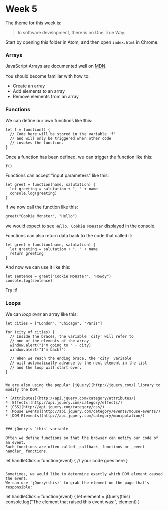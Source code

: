 # Week 5

The theme for this week is:

> In software development, there is no One True Way.

Start by opening this folder in Atom, and then open `index.html` in Chrome.

### Arrays

JavaScript Arrays are documented well on [MDN](https://developer.mozilla.org/en-US/docs/Web/JavaScript/Reference/Global_Objects/Array).

You should become familiar with how to:

* Create an array
* Add elements to an array
* Remove elements from an array

### Functions

We can define our own functions like this:

```
let f = function() {
  // Code here will be stored in the variable 'f'
  // and will only be triggered when other code
  // invokes the function.
}
```

Once a function has been defined, we can trigger the function like this:

```
f()
```

Functions can accept "input parameters" like this:

```
let greet = function(name, salutation) {
  let greeting = salutation + ", " + name
  console.log(greeting)
}
```

If we now call the function like this:

```
greet("Cookie Monster", "Hello")
```

we would expect to see `Hello, Cookie Monster` displayed in the console.

Functions can also return data back to the code that called it:

```
let greet = function(name, salutation) {
  let greeting = salutation + ", " + name
  return greeting
}
```

And now we can use it like this:

```
let sentence = greet("Cookie Monster", "Howdy")
console.log(sentence)
```

Try it!

### Loops

We can _loop over_ an array like this:

```
let cities = ["London", "Chicago", "Paris"]

for (city of cities) {
  // Inside the braces, the variable 'city' will refer to
  // one of the elements of the array
  window.alert("I'm going to " + city)
  window.alert("I'm back!")

  // When we reach the ending brace, the 'city' variable
  // will automatically advance to the next element in the list
  // and the loop will start over.
}


We are also using the popular [jQuery](http://jquery.com/) library to modify the DOM:

* [Attributes](http://api.jquery.com/category/attributes/)
* [Effects](http://api.jquery.com/category/effects/)
* [CSS](http://api.jquery.com/category/css/)
* [Mouse Events](http://api.jquery.com/category/events/mouse-events/)
* [DOM Elements](http://api.jquery.com/category/manipulation/)


### jQuery's `this` variable

Often we define functions so that the browser can notify our code of an event.
Such functions are often called _callback_ functions or _event handler_ functions.  

```
let handleClick = function(event) {
  // your code goes here
}
```

Sometimes, we would like to determine exactly which DOM element caused the event.
We can use `jQuery(this)` to grab the element on the page that's responsible:

```
let handleClick = function(event) {
  let element = jQuery(this)
  console.log("The element that raised this event was:", element)
}
```
